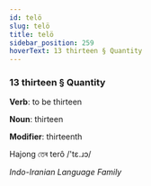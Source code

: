 ```yaml
---
id: telö
slug: telö
title: telö
sidebar_position: 259
hoverText: 13 thirteen § Quantity
---
```


### 13 thirteen § Quantity

**Verb**: to be thirteen

**Noun**: thirteen

**Modifier**: thirteenth

Hajong তেৰ terô /'tɛ.ɹɔ/

*Indo-Iranian Language Family*